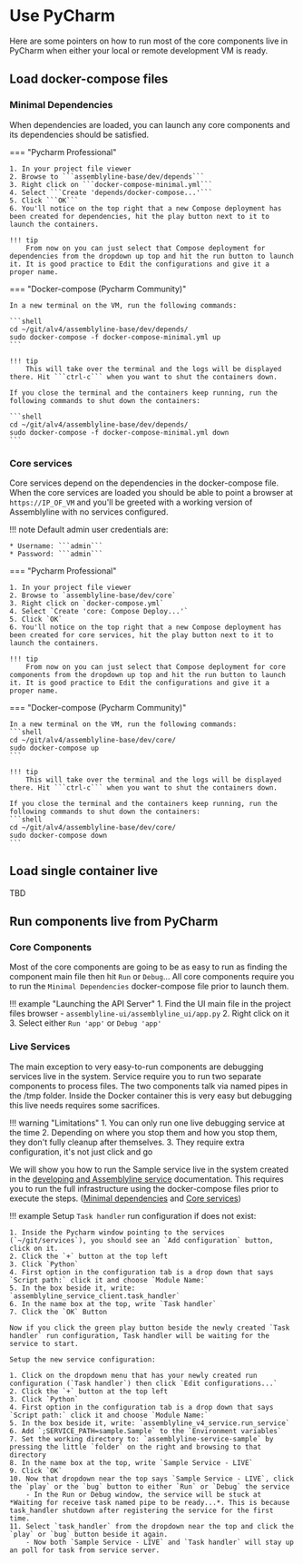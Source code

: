 # Use PyCharm

Here are some pointers on how to run most of the core components live in PyCharm when either your local or remote development VM is ready.

## Load docker-compose files

### Minimal Dependencies

When dependencies are loaded, you can launch any core components and its dependencies should be satisfied.

=== "Pycharm Professional"

    1. In your project file viewer
    2. Browse to ```assemblyline-base/dev/depends```
    3. Right click on ```docker-compose-minimal.yml```
    4. Select ```Create 'depends/docker-compose...'```
    5. Click ```OK```
    6. You'll notice on the top right that a new Compose deployment has been created for dependencies, hit the play button next to it to launch the containers.

    !!! tip
        From now on you can just select that Compose deployment for dependencies from the dropdown up top and hit the run button to launch it. It is good practice to Edit the configurations and give it a proper name.

=== "Docker-compose (Pycharm Community)"

    In a new terminal on the VM, run the following commands:

    ```shell
    cd ~/git/alv4/assemblyline-base/dev/depends/
    sudo docker-compose -f docker-compose-minimal.yml up
    ```

    !!! tip
        This will take over the terminal and the logs will be displayed there. Hit ```ctrl-c``` when you want to shut the containers down.

    If you close the terminal and the containers keep running, run the following commands to shut down the containers:

    ```shell
    cd ~/git/alv4/assemblyline-base/dev/depends/
    sudo docker-compose -f docker-compose-minimal.yml down
    ```

### Core services

Core services depend on the dependencies in the docker-compose file. When the core services are loaded you should be able to point a browser at ```https://IP_OF_VM``` and you'll be greeted with a working version of Assemblyline with no services configured.

!!! note
    Default admin user credentials are:

    * Username: ```admin```
    * Password: ```admin```

=== "Pycharm Professional"

    1. In your project file viewer
    2. Browse to `assemblyline-base/dev/core`
    3. Right click on `docker-compose.yml`
    4. Select `Create 'core: Compose Deploy...'`
    5. Click `OK`
    6. You'll notice on the top right that a new Compose deployment has been created for core services, hit the play button next to it to launch the containers.

    !!! tip
        From now on you can just select that Compose deployment for core components from the dropdown up top and hit the run button to launch it. It is good practice to Edit the configurations and give it a proper name.

=== "Docker-compose (Pycharm Community)"

    In a new terminal on the VM, run the following commands:
    ```shell
    cd ~/git/alv4/assemblyline-base/dev/core/
    sudo docker-compose up
    ```

    !!! tip
        This will take over the terminal and the logs will be displayed there. Hit ```ctrl-c``` when you want to shut the containers down.

    If you close the terminal and the containers keep running, run the following commands to shut down the containers:
    ```shell
    cd ~/git/alv4/assemblyline-base/dev/core/
    sudo docker-compose down
    ```

## Load single container live

TBD

## Run components live from PyCharm

### Core Components

Most of the core components are going to be as easy to run as finding the component main file then hit `Run` or `Debug`... All core components require you to run the ```Minimal Dependencies``` docker-compose file prior to launch them.

!!! example "Launching the API Server"
    1. Find the UI main file in the project files browser
        - ```assemblyline-ui/assemblyline_ui/app.py```
    2. Right click on it
    3. Select either ```Run 'app'``` or ```Debug 'app'```

### Live Services

The main exception to very easy-to-run components are debugging services live in the system. Service require you to run two separate components to process files. The two components talk via named pipes in the /tmp folder. Inside the Docker container this is very easy but debugging this live needs requires some sacrifices.

!!! warning "Limitations"
    1. You can only run one live debugging service at the time
    2. Depending on where you stop them and how you stop them, they don't fully cleanup after themselves.
    3. They require extra configuration, it's not just click and go

We will show you how to run the Sample service live in the system created in the [developing and Assemblyline service](../../../services/developing_an_assemblyline_service) documentation. This requires you to run the full infrastructure using the docker-compose files prior to execute the steps. ([Minimal dependencies](#minimal-dependencies) and [Core services](#core-services))

!!! example
    Setup `Task handler` run configuration if does not exist:

    1. Inside the Pycharm window pointing to the services (`~/git/services`), you should see an `Add configuration` button, click on it.
    2. Click the `+` button at the top left
    3. Click `Python`
    4. First option in the configuration tab is a drop down that says `Script path:` click it and choose `Module Name:`
    5. In the box beside it, write: `assemblyline_service_client.task_handler`
    6. In the name box at the top, write `Task handler`
    7. Click the `OK` Button

    Now if you click the green play button beside the newly created `Task handler` run configuration, Task handler will be waiting for the service to start.

    Setup the new service configuration:

    1. Click on the dropdown menu that has your newly created run configuration (`Task handler`) then click `Edit configurations...`
    2. Click the `+` button at the top left
    3. Click `Python`
    4. First option in the configuration tab is a drop down that says `Script path:` click it and choose `Module Name:`
    5. In the box beside it, write: `assemblyline_v4_service.run_service`
    6. Add `;SERVICE_PATH=sample.Sample` to the `Environment variables`
    7. Set the working directory to: `assemblyline-service-sample` by pressing the little `folder` on the right and browsing to that directory
    8. In the name box at the top, write `Sample Service - LIVE`
    9. Click `OK`
    10. Now that dropdown near the top says `Sample Service - LIVE`, click the `play` or the `bug` button to either `Run` or `Debug` the service
        - In the Run or Debug window, the service will be stuck at *Waiting for receive task named pipe to be ready...*. This is because task_handler shutdown after registering the service for the first time.
    11. Select `task_handler` from the dropdown near the top and click the `play` or `bug` button beside it again.
        - Now both `Sample Service - LIVE` and `Task handler` will stay up an poll for task from service server.
